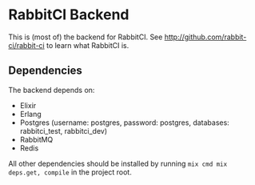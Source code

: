 # RabbitCI Backend

This is (most of) the backend for RabbitCI. See
http://github.com/rabbit-ci/rabbit-ci to learn what RabbitCI is.

## Dependencies
The backend depends on:

- Elixir
- Erlang
- Postgres (username: postgres, password: postgres, databases:
  rabbitci_test, rabbitci_dev)
- RabbitMQ
- Redis

All other dependencies should be installed by running `mix cmd mix
deps.get, compile` in the project root.
